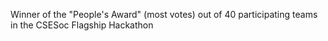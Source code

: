 Winner of the "People's Award" (most votes) out of 40 participating teams in the CSESoc Flagship Hackathon
